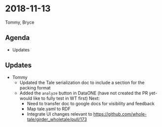 2018-11-13
==========

Tommy, Bryce

Agenda
------
* Updates


Updates
-------
* Tommy
    * Updated the Tale serialization doc to include a section for the packing format
    * Added the `analyze` button in DataONE (have not created the PR yet-would like to fully test in WT first)
    Next:
        * Need to transfer doc to google docs for visibility and feedback
        * Map tale.yaml to RDF
        * Integrate UI changes relevant to https://github.com/whole-tale/girder_wholetale/pull/173